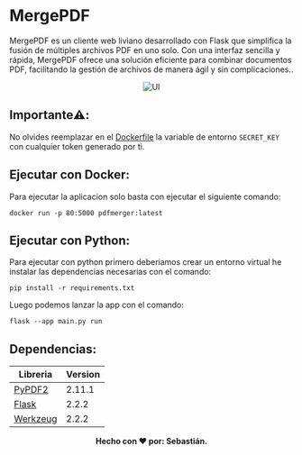 # MergePDF

MergePDF es un cliente web liviano desarrollado con Flask que simplifica la fusión de múltiples archivos PDF en uno solo. Con una interfaz sencilla y rápida, MergePDF ofrece una solución eficiente para combinar documentos PDF, facilitando la gestión de archivos de manera ágil y sin complicaciones..

<p align="center">
<img src="https://i.ibb.co/9vRXByp/2022-10-26-09-16-58-online-video-cutter-com.gif" alt="UI" border="0">
</p>

## Importante⚠️:

No olvides reemplazar en el [Dockerfile](Dockerfile) la variable de entorno `SECRET_KEY` con cualquier token generado por ti.

## Ejecutar con Docker:

Para ejecutar la aplicacion solo basta con ejecutar el siguiente comando:

```
docker run -p 80:5000 pdfmerger:latest
```

## Ejecutar con Python:

Para ejecutar con python primero deberiamos crear un entorno virtual he instalar las dependencias necesarias con el comando:

```
pip install -r requirements.txt
```

Luego podemos lanzar la app con el comando:

```
flask --app main.py run
```

## Dependencias:
| Libreria | Version |
| --- | --- |
| [PyPDF2](https://pypi.org/project/PyPDF2/)  | 2.11.1 |
| [Flask](https://flask.palletsprojects.com/en/2.2.x/) | 2.2.2 |
| [Werkzeug](https://werkzeug.palletsprojects.com/en/2.2.x/) | 2.2.2 |



<p align="center">
  <b>Hecho con &#10084; por: Sebastián. </b>
</p>
